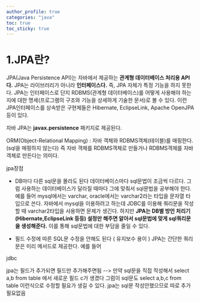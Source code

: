 ```yaml
---
author_profile: true
categories: "java"
toc: true
toc_sticky: true
---
```


# 1.JPA란?
JPA(Java Persistence API)는 자바에서 제공하는 **관계형 데이터베이스 처리용 API다.** JPA는 라이브러리가 아니라 **인터페이스다.** 즉, JPA 자체가 특정 기능을 하지 못한다. JPA는 인터페이스로 단지 RDBMS(관계형 데이터베이스)를 어떻게 사용해야 하는지에 대한 명세(프로그램의 구조와 기능을 상세하게 기술한 문서)로 볼 수 있다. 이런 JPA인터페이스를 상속받은 구현체들은 Hibernate, EclipseLink, Apache OpenJPA 등이 있다.

자바 JPA는 **javax.persistence** 패키지로 제공된다.


ORM(Object-Relational Mapping) : 자바 객체와 RDBMS객체(테이블)를 매핑한다.(sql을 매핑하지 않는다)
즉 자바 객체를 RDBMS객체로 만들거나 RDBMS객체를 자바 객체로 만든다는 의미다.



jpa장점
- DB마다 다른 sql문을 몰라도 된다
데이터베이스마다 sql문법이 조금씩 다르다. 그럼 사용하는 데이터베이스가 달라질 때마다 그에 맞춰서 sql문법을 공부해야 한다. 예를 들어 mysql에서는 varchar, oracle에서는 varchar2라는 타입을 문자열 타입으로 쓴다. 자바에서 mysql을 이용하려고 하는데 JDBC를 이용해 쿼리문을 작성할 때 varchar2타입을 사용하면 문제가 생긴다. 하지만 **JPA는 DB별 방언 처리기(Hibernate,EclipseLink 등등) 설정만 해주면 알아서 sql문법에 맞게 sql쿼리문을 생성해준다.** 이를 통해 sql문법에 대한 부담을 줄일 수 있다.

- 필드 수정에 따른 SQL문 수정을 안해도 된다 ( 유지보수 용이 )
JPA는 간단한 쿼리문은 미리 메서드로 제공한다. 예를 들어


jdbc

jpa는 필드가 추가되면 필드만 추가해주면됨
--> 만약 sql문을 직접 작성해서 select a,b from table 에서 새로운 필드 c가 생겼다
그럼이 sql문도 select a,b,c from table 이런식으로 수정할 필요가 생길 수 있다.
jpa는 sql문 작성안했으므로 따로 추가 필요없음